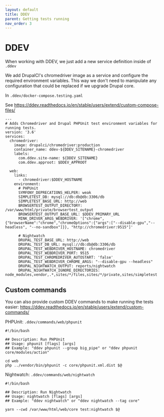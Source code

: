 ```yaml
---
layout: default
title: DDEV
parent: Getting tests running
nav_order: 3
---
```


# DDEV

When working with DDEV, we just add a new service definition inside of `.ddev`

We add DrupalCI's chromedriver image as a service and configure the required
environment variables. This way we don't need to manipulate any configuration
that could be replaced if we upgrade Drupal core.

In `.ddev/docker-compose.testing.yaml`

See https://ddev.readthedocs.io/en/stable/users/extend/custom-compose-files/

```
---
# Adds Chromedriver and Drupal PHPUnit test environment variables for running tests.
version: '3.6'
services:
  chromedriver:
    image: drupalci/chromedriver:production
    container_name: ddev-${DDEV_SITENAME}-chromedriver
    labels:
      com.ddev.site-name: ${DDEV_SITENAME}
      com.ddev.approot: $DDEV_APPROOT

  web:
    links:
      - chromedriver:$DDEV_HOSTNAME
    environment:
      # PHPUnit
      SYMFONY_DEPRECATIONS_HELPER: weak
      SIMPLETEST_DB: mysql://db:db@db:3306/db
      SIMPLETEST_BASE_URL: http://web
      BROWSERTEST_OUTPUT_DIRECTORY: /var/www/html/private/browsertest_output
      BROWSERTEST_OUTPUT_BASE_URL: $DDEV_PRIMARY_URL
      MINK_DRIVER_ARGS_WEBDRIVER: '["chrome", {"browserName":"chrome","chromeOptions":{"args":["--disable-gpu","--headless", "--no-sandbox"]}}, "http://chromedriver:9515"]'

      # Nightwatch
      DRUPAL_TEST_BASE_URL: http://web
      DRUPAL_TEST_DB_URL: mysql://db:db@db:3306/db
      DRUPAL_TEST_WEBDRIVER_HOSTNAME: chromedriver
      DRUPAL_TEST_WEBDRIVER_PORT: 9515
      DRUPAL_TEST_CHROMEDRIVER_AUTOSTART: 'false'
      DRUPAL_TEST_WEBDRIVER_CHROME_ARGS: "--disable-gpu --headless"
      DRUPAL_NIGHTWATCH_OUTPUT: reports/nightwatch
      DRUPAL_NIGHTWATCH_IGNORE_DIRECTORIES: node_modules,vendor,.*,sites/*/files,sites/*/private,sites/simpletest
```

## Custom commands

You can also provide custom DDEV commands to make running the tests easier: https://ddev.readthedocs.io/en/stable/users/extend/custom-commands/

PHPUnit: `.ddev/commands/web/phpunit`

```
#!/bin/bash

## Description: Run PHPUnit
## Usage: phpunit [flags] [args]
## Example: "ddev phpunit --group big_pipe" or "ddev phpunit core/modules/action"

cd web
php ../vendor/bin/phpunit -c core/phpunit.xml.dist $@
```

Nightwatch: `.ddev/commands/web/nightwatch`

```
#!/bin/bash

## Description: Run Nightwatch
## Usage: nightwatch [flags] [args]
## Example: "ddev nightwatch" or "ddev nightwatch --tag core"

yarn --cwd /var/www/html/web/core test:nightwatch $@
```
